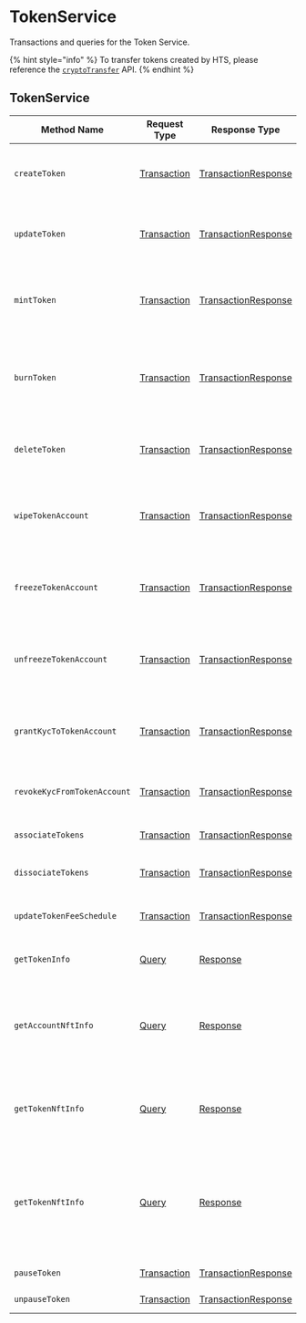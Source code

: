 # TokenService

Transactions and queries for the Token Service.

{% hint style="info" %}
To transfer tokens created by HTS, please reference the [`cryptoTransfer`](../cryptocurrency-accounts/cryptotransfer.md) API.
{% endhint %}

## TokenService

| Method Name                 | Request Type                                                                                                                                   | Response Type                                                  | Description                                                                                            |
| --------------------------- | ---------------------------------------------------------------------------------------------------------------------------------------------- | -------------------------------------------------------------- | ------------------------------------------------------------------------------------------------------ |
| `createToken`               | [Transaction](../miscellaneous/transaction.md)                                                                                                 | [TransactionResponse](../miscellaneous/transactionresponse.md) | Creates a new Token by submitting the transaction                                                      |
| `updateToken`               | [Transaction](../miscellaneous/transaction.md)                                                                                                 | [TransactionResponse](../miscellaneous/transactionresponse.md) | Updates the account by submitting the transaction                                                      |
| `mintToken`                 | [Transaction](../miscellaneous/transaction.md)                                                                                                 | [TransactionResponse](../miscellaneous/transactionresponse.md) | Mints an amount of the token to the defined treasury account                                           |
| `burnToken`                 | [Transaction](../miscellaneous/transaction.md)                                                                                                 | [TransactionResponse](../miscellaneous/transactionresponse.md) | Burns an amount of the token from the defined treasury account                                         |
| `deleteToken`               | [Transaction](../miscellaneous/transaction.md)                                                                                                 | [TransactionResponse](../miscellaneous/transactionresponse.md) | (NOT CURRENTLY SUPPORTED) Deletes a Token                                           |
| `wipeTokenAccount`          | [Transaction](../miscellaneous/transaction.md)                                                                                                 | [TransactionResponse](../miscellaneous/transactionresponse.md) | Wipes the provided amount of tokens from the specified Account ID                                      |
| `freezeTokenAccount`        | [Transaction](https://github.com/theekrystallee/hedera-style-guide/blob/sdk-v1/deprecated/hedera-api/token-service/broken-reference/README.md) | [TransactionResponse](../miscellaneous/transactionresponse.md) | Freezes the transfer of tokens to or from the specified Account ID                                     |
| `unfreezeTokenAccount`      | [Transaction](../miscellaneous/transaction.md)                                                                                                 | [TransactionResponse](../miscellaneous/transactionresponse.md) | Unfreezes the transfer of tokens to or from the specified Account ID                                   |
| `grantKycToTokenAccount`    | [Transaction](../miscellaneous/transaction.md)                                                                                                 | [TransactionResponse](../miscellaneous/transactionresponse.md) | Flags the provided Account ID as having gone through KYC                                               |
| `revokeKycFromTokenAccount` | [Transaction](../miscellaneous/transaction.md)                                                                                                 | [TransactionResponse](../miscellaneous/transactionresponse.md) | Removes the KYC flag of the provided Account ID                                                        |
| `associateTokens`           | [Transaction](../miscellaneous/transaction.md)                                                                                                 | [TransactionResponse](../miscellaneous/transactionresponse.md) | Associates tokens to an account                                                                        |
| `dissociateTokens`          | [Transaction](../miscellaneous/transaction.md)                                                                                                 | [TransactionResponse](../miscellaneous/transactionresponse.md) | Dissociates tokens from an account                                                                     |
| `updateTokenFeeSchedule`    | [Transaction](../miscellaneous/transaction.md)                                                                                                 | [TransactionResponse](../miscellaneous/transactionresponse.md) | Updates the custom fee schedule on a token                                                             |
| `getTokenInfo`              | [Query](../miscellaneous/query.md)                                                                                                             | [Response](../miscellaneous/response.md)                       | Retrieves the metadata of a token                                                                      |
| `getAccountNftInfo`         | [Query](../miscellaneous/query.md)                                                                                                             | [Response](../miscellaneous/response.md)                       | Gets info on NFTs N through M on the list of NFTs associated with a given account                      |
| `getTokenNftInfo`           | [Query](../miscellaneous/query.md)                                                                                                             | [Response](../miscellaneous/response.md)                       | Retrieves the metadata of an NFT by TokenID and serial number                                          |
| `getTokenNftInfo`           | [Query](../miscellaneous/query.md)                                                                                                             | [Response](../miscellaneous/response.md)                       | Gets info on NFTs N through M on the list of NFTs associated with a given Token of type `NON_FUNGIBLE` |
| `pauseToken`                | [Transaction](../miscellaneous/transaction.md)                                                                                                 | [TransactionResponse](../miscellaneous/transactionresponse.md) | Pause the token                                                                                        |
| `unpauseToken`              | [Transaction](../miscellaneous/transaction.md)                                                                                                 | [TransactionResponse](../miscellaneous/transactionresponse.md) | Unpause the token                                                                                      |

